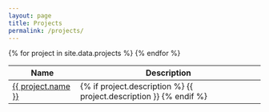```yaml
---
layout: page
title: Projects
permalink: /projects/
---
```

<div class="container">
    <table class="u-full-width">
        <thead>
            <tr>
                <th>Name</th>
                <th>Description</th>
            </tr>
        </thead>
        <tbody>
            {% for project in site.data.projects %}
                <tr>
                    <td>
                        <a href="{{ project.link }}" target="_blank">
                            {{ project.name }}
                        </a>
                    </td>
                    <td>
                        {% if project.description %}
                            {{ project.description }}
                        {% endif %}
                    </td>
                </tr>
            {% endfor %}
        </tbody>
    </table>
</div>
